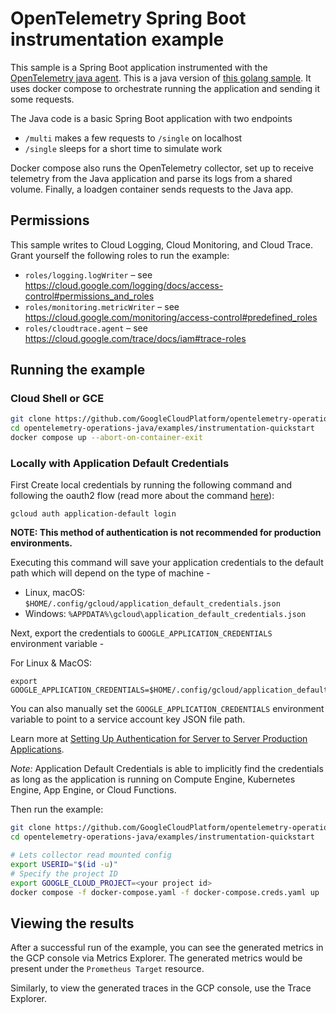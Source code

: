 # OpenTelemetry Spring Boot instrumentation example

This sample is a Spring Boot application instrumented with the [OpenTelemetry java
agent](https://opentelemetry.io/docs/instrumentation/java/automatic/). This is a java version
of [this golang
sample](https://github.com/GoogleCloudPlatform/golang-samples/tree/main/opentelemetry/instrumentation).
It uses docker compose to orchestrate running the application and sending it some requests.

The Java code is a basic Spring Boot application with two endpoints
- `/multi` makes a few requests to `/single` on localhost
- `/single` sleeps for a short time to simulate work

Docker compose also runs the OpenTelemetry collector, set up to receive telemetry from the Java
application and parse its logs from a shared volume. Finally, a loadgen container sends
requests to the Java app.

## Permissions

This sample writes to Cloud Logging, Cloud Monitoring, and Cloud Trace. Grant yourself the
following roles to run the example:
- `roles/logging.logWriter` – see https://cloud.google.com/logging/docs/access-control#permissions_and_roles
- `roles/monitoring.metricWriter` – see https://cloud.google.com/monitoring/access-control#predefined_roles
- `roles/cloudtrace.agent` – see https://cloud.google.com/trace/docs/iam#trace-roles

## Running the example

### Cloud Shell or GCE

```sh
git clone https://github.com/GoogleCloudPlatform/opentelemetry-operations-java.git
cd opentelemetry-operations-java/examples/instrumentation-quickstart
docker compose up --abort-on-container-exit
```

### Locally with Application Default Credentials

First Create local credentials by running the following command and following the
oauth2 flow (read more about the command [here][auth_command]):

	gcloud auth application-default login

**NOTE: This method of authentication is not recommended for production environments.**

Executing this command will save your application credentials to the default path which will depend on the type of machine -
- Linux, macOS: `$HOME/.config/gcloud/application_default_credentials.json`
- Windows: `%APPDATA%\gcloud\application_default_credentials.json`

Next, export the credentials to `GOOGLE_APPLICATION_CREDENTIALS` environment variable -

For Linux & MacOS:
```shell
export GOOGLE_APPLICATION_CREDENTIALS=$HOME/.config/gcloud/application_default_credentials.json
```

You can also manually set the `GOOGLE_APPLICATION_CREDENTIALS` environment variable to point to a service account key JSON file path.

Learn more at [Setting Up Authentication for Server to Server Production Applications][ADC].

*Note:* Application Default Credentials is able to implicitly find the credentials as long as the application is running on Compute Engine, Kubernetes Engine, App Engine, or Cloud Functions.

Then run the example:

```sh
git clone https://github.com/GoogleCloudPlatform/opentelemetry-operations-java.git
cd opentelemetry-operations-java/examples/instrumentation-quickstart

# Lets collector read mounted config
export USERID="$(id -u)"
# Specify the project ID
export GOOGLE_CLOUD_PROJECT=<your project id>
docker compose -f docker-compose.yaml -f docker-compose.creds.yaml up  --abort-on-container-exit
```

## Viewing the results

After a successful run of the example, you can see the generated metrics in the GCP console via Metrics Explorer. The generated metrics would be present under the `Prometheus Target` resource.

Similarly, to view the generated traces in the GCP console, use the Trace Explorer.

[auth_command]: https://cloud.google.com/sdk/gcloud/reference/beta/auth/application-default/login
[ADC]: https://cloud.google.com/docs/authentication/application-default-credentials